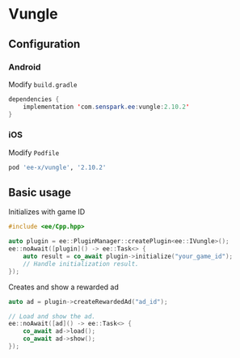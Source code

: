 # Vungle
## Configuration
### Android
Modify `build.gradle`
```java
dependencies {
    implementation 'com.senspark.ee:vungle:2.10.2'
}
```

### iOS
Modify `Podfile`
```ruby
pod 'ee-x/vungle', '2.10.2'
```

## Basic usage
Initializes with game ID
```cpp
#include <ee/Cpp.hpp>

auto plugin = ee::PluginManager::createPlugin<ee::IVungle>();
ee::noAwait([plugin]() -> ee::Task<> {
    auto result = co_await plugin->initialize("your_game_id");
    // Handle initialization result.
});
```

Creates and show a rewarded ad
```cpp
auto ad = plugin->createRewardedAd("ad_id");

// Load and show the ad.
ee::noAwait([ad]() -> ee::Task<> {
    co_await ad->load();
    co_await ad->show();
});
```
